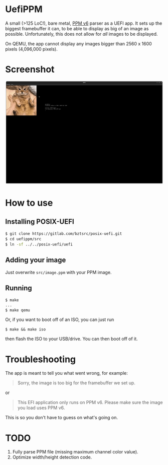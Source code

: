 # UefiPPM
A small (>125 LoC!), bare metal, [PPM v6](https://netpbm.sourceforge.net/doc/ppm.html) parser as a UEFI app. It sets up the biggest framebuffer it can, to be able to display
as big of an image as possible. Unfortunately, this does not allow for *all* images
to be displayed.

On QEMU, the app cannot display any images bigger than 2560 x 1600 pixels (4,096,000
pixels).

# Screenshot
<img src="./img/image.png">

# How to use
## Installing POSIX-UEFI
```sh
$ git clone https://gitlab.com/bztsrc/posix-uefi.git
$ cd uefippm/src
$ ln -sf ../../posix-uefi/uefi
```

## Adding your image
Just overwrite `src/image.ppm` with your PPM image.

## Running
```
$ make
...
$ make qemu
```

Or, if you want to boot off of an ISO, you can just run
```
$ make && make iso
```

then flash the ISO to your USB/drive. You can then boot off of it.

# Troubleshooting
The app is meant to tell you what went wrong, for example:
> Sorry, the image is too big for the framebuffer we set up.

or
> This EFI application only runs on PPM v6. Please make sure the image you load uses PPM v6.

This is so you don't have to guess on what's going on.

# TODO
1. Fully parse PPM file (missing maximum channel color value).
2. Optimize width/height detection code.